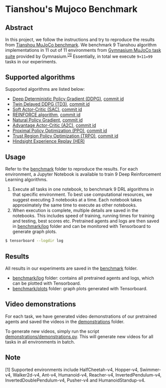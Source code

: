 # Tianshou's Mujoco Benchmark

## Abstract

In this project, we follow the instructions and try to reproduce the results from [Tianshou MuJoCo benchmark](https://github.com/thu-ml/tianshou/tree/master/examples/mujoco). We benchmark 9 Tianshou algorithm implementations in 11 out of 11 environments from [Gymnasium MuJoCo task suite](https://gymnasium.farama.org/environments/mujoco/) provided by Gymnasium.<sup>[[1]](#footnote1)</sup> Essentially, in total we execute `9×11=99` tasks in our experiments.

## Supported algorithms

Supported algorithms are listed below:
- [Deep Deterministic Policy Gradient (DDPG)](https://arxiv.org/pdf/1509.02971.pdf), [commit id](https://github.com/thu-ml/tianshou/tree/e605bdea942b408126ef4fbc740359773259c9ec)
- [Twin Delayed DDPG (TD3)](https://arxiv.org/pdf/1802.09477.pdf), [commit id](https://github.com/thu-ml/tianshou/tree/e605bdea942b408126ef4fbc740359773259c9ec)
- [Soft Actor-Critic (SAC)](https://arxiv.org/pdf/1812.05905.pdf), [commit id](https://github.com/thu-ml/tianshou/tree/e605bdea942b408126ef4fbc740359773259c9ec)
- [REINFORCE algorithm](https://papers.nips.cc/paper/1999/file/464d828b85b0bed98e80ade0a5c43b0f-Paper.pdf), [commit id](https://github.com/thu-ml/tianshou/tree/e27b5a26f330de446fe15388bf81c3777f024fb9)
- [Natural Policy Gradient](https://proceedings.neurips.cc/paper/2001/file/4b86abe48d358ecf194c56c69108433e-Paper.pdf), [commit id](https://github.com/thu-ml/tianshou/tree/844d7703c313009c4c364edb4018c91de93439ca)
- [Advantage Actor-Critic (A2C)](https://openai.com/blog/baselines-acktr-a2c/), [commit id](https://github.com/thu-ml/tianshou/tree/1730a9008ad6bb67cac3b21347bed33b532b17bc)
- [Proximal Policy Optimization (PPO)](https://arxiv.org/pdf/1707.06347.pdf), [commit id](https://github.com/thu-ml/tianshou/tree/6426a39796db052bafb7cabe85c764db20a722b0)
- [Trust Region Policy Optimization (TRPO)](https://arxiv.org/pdf/1502.05477.pdf), [commit id](https://github.com/thu-ml/tianshou/tree/5057b5c89e6168220272c9c28a15b758a72efc32)
- [Hindsight Experience Replay (HER)](https://arxiv.org/abs/1707.01495)

## Usage
Refer to the [benchmark](./benchmark) folder to reproduce the results. For each environment, a Jupyter Notebook is available to train 9 Deep Reinforcement Learning algorithms.
1. Execute all tasks in one notebook, to benchmark 9 DRL algorithms in that specific environment. To best use computational resources, we suggest executing 3 notebooks at a time. Each notebook takes approximately the same time to execute as other notebooks.
2. When execution is complete, multiple details are saved in the notebooks. This includes speed of training, running times for training and testing, best scores etc. Pretrained agents and logs are then saved in [benchmark/log](./benchmark/log) folder and can be monitored with Tensorboard to generate graph plots.

```bash
$ tensorboard --logdir log
```

## Results
All results in our experiments are saved in the [benchmark](./benchmark) folder.
 - [benchmark/log](./benchmark/log) folder: contains all pretrained agents and logs, which can be plotted with Tensorboard.
 - [benchmark/plots](./benchmark/plots) folder: graph plots generated with Tensorboard.

## Video demonstrations

For each task, we have generated video demonstrations of our pretrained agents and saved the videos in the [demonstrations](./demonstrations) folder.

To generate new videos, simply run the script [demonstrations/demonstrations.py](./demonstrations/demonstrations.py). This will generate new videos for all tasks in all environments in batch.

## Note

<a name="footnote1">[1]</a>  Supported environments include HalfCheetah-v4, Hopper-v4, Swimmer-v4, Walker2d-v4, Ant-v4, Humanoid-v4, Reacher-v4, InvertedPendulum-v4, InvertedDoublePendulum-v4, Pusher-v4 and HumanoidStandup-v4.